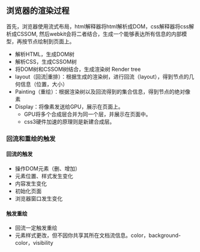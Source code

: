 ## 浏览器的渲染过程

首先，浏览器使用流式布局，html解释器将html解析成DOM，css解释器将css解析成CSSOM, 然后webkit会将二者结合，生成一个能够表达所有信息的内部模型，再按节点绘制到页面上。


* 解析HTML，生成DOM树
* 解析CSS，生成CSSOM树
* 将DOM树和CSSOM树结合，生成渲染树 Render tree
* layout（回流|重排）：根据生成的渲染树，进行回流（layout），得到节点的几何信息（位置，大小）
* Painting（重绘）：根据渲染树以及回流得到的集合信息，得到节点的绝对像素
* Display：将像素发送给GPU，展示在页面上。
  * GPU将多个合成层合并为同一个层，并展示在页面中。
  * css3硬件加速的原理则是新建合成层。


### 回流和重绘的触发

#### 回流的触发
* 操作DOM元素（删、增加）
* 元素位置、样式发生变化
* 内容发生变化
* 初始化页面
* 浏览器窗口发生变化

#### 触发重绘
* 回流一定触发重绘
* 元素样式更改，但不因你共享其所在文档流信息。color，background-color，visibility
